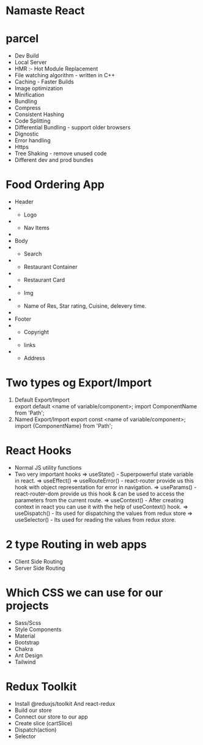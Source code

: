 # Namaste React

# parcel

- Dev Build
- Local Server
- HMR :- Hot Module Replacement
- File watching algorithm - written in C++
- Caching - Faster Builds
- Image optimization
- Minification
- Bundling
- Compress
- Consistent Hashing
- Code Splitting
- Differential Bundling - support older browsers
- Dignostic
- Error handling
- Https
- Tree Shaking - remove unused code
- Different dev and prod bundles

# Food Ordering App

- Header
- - Logo
- - Nav Items
-
- Body
- - Search
- - Restaurant Container
- - Restaurant Card
- - Img
- - Name of Res, Star rating, Cuisine, delevery time.
-
- Footer
- - Copyright
- - links
- - Address

# Two types og Export/Import

1. Default Export/Import  
   export default <name of variable/component>;
   import ComponentName from 'Path';
2. Named Export/Import
   export const <name of variable/component>;
   import {ComponentName} from 'Path';

# React Hooks

- Normal JS utility functions
- Two very important hooks
  => useState() - Superpowerful state variable in react.
  => useEffect()
  => useRouteError() - react-router provide us this hook with object representation for error in navigation.
  => useParams() - react-router-dom provide us this hook & can be used to access the parameters from the current route.
  => useContext() - After creating context in react you can use it with the help of useContext() hook.
  => useDispatch() - Its used for dispatching the values from redux store
  => useSelector() - Its used for reading the values from redux store.

# 2 type Routing in web apps

- Client Side Routing
- Server Side Routing

# Which CSS we can use for our projects

- Sass/Scss
- Style Components
- Material
- Bootstrap
- Chakra
- Ant Design
- Tailwind

# Redux Toolkit

- Install @reduxjs/toolkit And react-redux
- Build our store
- Connect our store to our app
- Create slice (cartSlice)
- Dispatch(action)
- Selector
